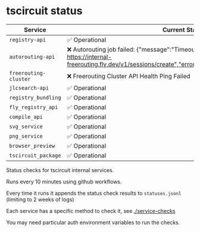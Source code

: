 # tscircuit status

<!-- START_STATUS_TABLE -->

| Service               | Current Status |
| --------------------- | -------------- |
| `registry-api` | ✅ Operational |
| `autorouting-api` | ❌ Autorouting job failed: {"message":"TimeoutError: Request timed out: POST https://internal-freerouting.fly.dev/v1/sessions/create","error_code":"unknown_autorouting_error"} |
| `freerouting-cluster` | ❌ Freerouting Cluster API Health Ping Failed |
| `jlcsearch-api` | ✅ Operational |
| `registry_bundling` | ✅ Operational |
| `fly_registry_api` | ✅ Operational |
| `compile_api` | ✅ Operational |
| `svg_service` | ✅ Operational |
| `png_service` | ✅ Operational |
| `browser_preview` | ✅ Operational |
| `tscircuit_package` | ✅ Operational |

<!-- END_STATUS_TABLE -->

Status checks for tscircuit internal services.

Runs every 10 minutes using github workflows.

Every time it runs it appends the status check results to `statuses.jsonl` (limiting to
2 weeks of logs)

Each service has a specific method to check it, see [./service-checks](./service-checks)

You may need particular auth environment variables to run the checks.
